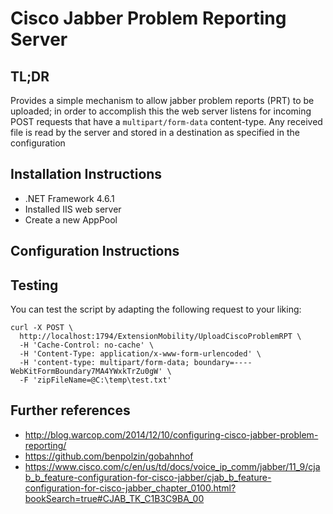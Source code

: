 # Cisco Jabber Problem Reporting Server
## TL;DR
Provides a simple mechanism to allow jabber problem reports (PRT) to be uploaded; in order to accomplish this the web server listens for incoming POST requests that have a `multipart/form-data` content-type. Any received file is read by the server and stored in a destination as specified in the configuration

## Installation Instructions
* .NET Framework 4.6.1
* Installed IIS web server
* Create a new AppPool

## Configuration Instructions

## Testing
You can test the script by adapting the following request to your liking:
```
curl -X POST \
  http://localhost:1794/ExtensionMobility/UploadCiscoProblemRPT \
  -H 'Cache-Control: no-cache' \
  -H 'Content-Type: application/x-www-form-urlencoded' \
  -H 'content-type: multipart/form-data; boundary=----WebKitFormBoundary7MA4YWxkTrZu0gW' \
  -F 'zipFileName=@C:\temp\test.txt'
```

## Further references
* http://blog.warcop.com/2014/12/10/configuring-cisco-jabber-problem-reporting/
* https://github.com/benpolzin/gobahnhof
* https://www.cisco.com/c/en/us/td/docs/voice_ip_comm/jabber/11_9/cjab_b_feature-configuration-for-cisco-jabber/cjab_b_feature-configuration-for-cisco-jabber_chapter_0100.html?bookSearch=true#CJAB_TK_C1B3C9BA_00